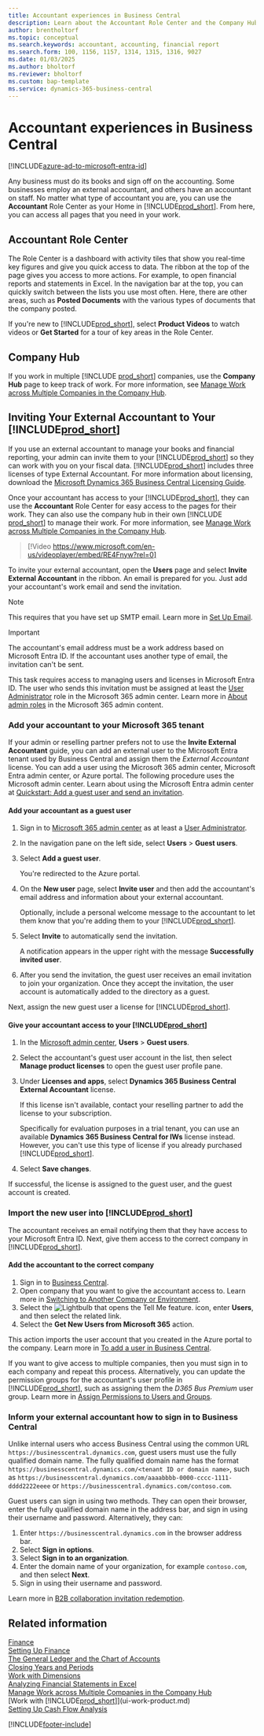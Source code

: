 ```yaml
---
title: Accountant experiences in Business Central
description: Learn about the Accountant Role Center and the Company Hub that support internal and external accountants in the client company.
author: brentholtorf
ms.topic: conceptual
ms.search.keywords: accountant, accounting, financial report
ms.search.form: 100, 1156, 1157, 1314, 1315, 1316, 9027
ms.date: 01/03/2025
ms.author: bholtorf
ms.reviewer: bholtorf
ms.custom: bap-template
ms.service: dynamics-365-business-central
---
```

# Accountant experiences in Business Central

[!INCLUDE[azure-ad-to-microsoft-entra-id](~/../shared-content/shared/azure-ad-to-microsoft-entra-id.md)]

Any business must do its books and sign off on the accounting. Some businesses employ an external accountant, and others have an accountant on staff. No matter what type of accountant you are, you can use the **Accountant** Role Center as your Home in [!INCLUDE[prod_short](includes/prod_short.md)]. From here, you can access all pages that you need in your work.  

## Accountant Role Center

The Role Center is a dashboard with activity tiles that show you real-time key figures and give you quick access to data. The ribbon at the top of the page gives you access to more actions. For example, to open financial reports and statements in Excel. In the navigation bar at the top, you can quickly switch between the lists you use most often. Here, there are other areas, such as **Posted Documents** with the various types of documents that the company posted.  

If you're new to [!INCLUDE[prod_short](includes/prod_short.md)], select **Product Videos** to watch videos or **Get Started** for a tour of key areas in the Role Center.

## Company Hub

If you work in multiple [!INCLUDE [prod_short](includes/prod_short.md)] companies, use the **Company Hub** page to keep track of work. For more information, see [Manage Work across Multiple Companies in the Company Hub](company-hub.md).  

## <a name="inviteaccountant"></a>Inviting Your External Accountant to Your [!INCLUDE[prod_short](includes/prod_short.md)]

If you use an external accountant to manage your books and financial reporting, your admin can invite them to your [!INCLUDE[prod_short](includes/prod_short.md)] so they can work with you on your fiscal data. [!INCLUDE[prod_short](includes/prod_short.md)] includes three licenses of type External Accountant. For more information about licensing, download the [Microsoft Dynamics 365 Business Central Licensing Guide](https://go.microsoft.com/fwlink/?LinkId=866544).

Once your accountant has access to your [!INCLUDE[prod_short](includes/prod_short.md)], they can use the **Accountant** Role Center for easy access to the pages for their work. They can also use the company hub in their own [!INCLUDE [prod_short](includes/prod_short.md)] to manage their work. For more information, see [Manage Work across Multiple Companies in the Company Hub](company-hub.md).  

> [!Video https://www.microsoft.com/en-us/videoplayer/embed/RE4Fnyw?rel=0]

To invite your external accountant, open the **Users** page and select **Invite External Accountant** in the ribbon. An email is prepared for you. Just add your accountant's work email and send the invitation.

> [!Note]  
> This requires that you have set up SMTP email. Learn more in [Set Up Email](admin-how-setup-email.md).  

> [!IMPORTANT]  
> The accountant's email address must be a work address based on Microsoft Entra ID. If the accountant uses another type of email, the invitation can't be sent.
>
> This task requires access to managing users and licenses in Microsoft Entra ID. The user who sends this invitation must be assigned at least the [User Administrator](/entra/identity/role-based-access-control/permissions-reference#user-administrator) role in the Microsoft 365 admin center. Learn more in [About admin roles](/microsoft-365/admin/add-users/about-admin-roles) in the Microsoft 365 admin content.  

### Add your accountant to your Microsoft 365 tenant

If your admin or reselling partner prefers not to use the **Invite External Accountant** guide, you can add an external user to the Microsoft Entra tenant used by Business Central and assign them the *External Accountant* license. You can add a user using the Microsoft 365 admin center, Microsoft Entra admin center, or Azure portal. The following procedure uses the Microsoft admin center. Learn about using the Microsoft Entra admin center at [Quickstart: Add a guest user and send an invitation](/azure/active-directory/b2b/b2b-quickstart-add-guest-users-portal).

#### Add your accountant as a guest user

1. Sign in to [Microsoft 365 admin center](https://admin.microsoft.com) as at least a [User Administrator](/entra/identity/role-based-access-control/permissions-reference#user-administrator).
1. In the navigation pane on the left side, select **Users** > **Guest users**.
1. Select **Add a guest user**.

   You're redirected to the Azure portal.
1. On the **New user** page, select **Invite user** and then add the accountant's email address and information about your external accountant.  

   Optionally, include a personal welcome message to the accountant to let them know that you're adding them to your [!INCLUDE[prod_short](includes/prod_short.md)].

1. Select **Invite** to automatically send the invitation.

   A notification appears in the upper right with the message **Successfully invited user**.
1. After you send the invitation, the guest user receives an email invitation to join your organization. Once they accept the invitation, the user account is automatically added to the directory as a guest.

Next, assign the new guest user a license for [!INCLUDE[prod_short](includes/prod_short.md)].

#### Give your accountant access to your [!INCLUDE[prod_short](includes/prod_short.md)]

1. In the [Microsoft admin center](https://admin.microsoft.com), **Users** > **Guest users**.
1. Select the accountant's guest user account in the list, then select **Manage product licenses** to open the guest user profile pane.
1. Under **Licenses and apps**, select **Dynamics 365 Business Central External Accountant** license.  

   If this license isn't available, contact your reselling partner to add the license to your subscription.

   Specifically for evaluation purposes in a trial tenant, you can use an available **Dynamics 365 Business Central for IWs** license instead. However, you can't use this type of license if you already purchased [!INCLUDE[prod_short](includes/prod_short.md)].
1. Select **Save changes**.

If successful, the license is assigned to the guest user, and the guest account is created.

### Import the new user into [!INCLUDE[prod_short](includes/prod_short.md)]

The accountant receives an email notifying them that they have access to your Microsoft Entra ID. Next, give them access to the correct company in [!INCLUDE[prod_short](includes/prod_short.md)].

#### Add the accountant to the correct company

1. Sign in to [Business Central](https://businesscentral.dynamics.com).
1. Open company that you want to give the accountant access to. Learn more in [Switching to Another Company or Environment](ui-organization-switch.md).
1. Select the ![Lightbulb that opens the Tell Me feature.](media/ui-search/search_small.png "Tell me what you want to do") icon, enter **Users**, and then select the related link.  
1. Select the **Get New Users from Microsoft 365** action.

This action imports the user account that you created in the Azure portal to the company. Learn more in [To add a user in Business Central](ui-how-users-permissions.md#adduser).  

If you want to give access to multiple companies, then you must sign in to each company and repeat this process. Alternatively, you can update the permission groups for the accountant's user profile in [!INCLUDE[prod_short](includes/prod_short.md)], such as assigning them the *D365 Bus Premium* user group. Learn more in [Assign Permissions to Users and Groups](ui-define-granular-permissions.md).  

### Inform your external accountant how to sign in to Business Central

Unlike internal users who access Business Central using the common URL `https://businesscentral.dynamics.com`, guest users must use the fully qualified domain name. The fully qualified domain name has the format `https://businesscentral.dynamics.com/<tenant ID or domain name>`, such as `https://businesscentral.dynamics.com/aaaabbbb-0000-cccc-1111-dddd2222eeee` or `https://businesscentral.dynamics.com/contoso.com`.

Guest users can sign in using two methods. They can open their browser, enter the fully qualified domain name in the address bar, and sign in using their username and password. Alternatively, they can:

1. Enter `https://businesscentral.dynamics.com` in the browser address bar.
1. Select **Sign in options**.
1. Select **Sign in to an organization**.
1. Enter the domain name of your organization, for example `contoso.com`, and then select **Next**.
1. Sign in using their username and password.

Learn more in [B2B collaboration invitation redemption](/entra/external-id/redemption-experience).

## Related information

[Finance](finance.md)  
[Setting Up Finance](finance-setup-finance.md)  
[The General Ledger and the Chart of Accounts](finance-general-ledger.md)  
[Closing Years and Periods](year-close-years-periods.md)  
[Work with Dimensions](finance-dimensions.md)  
[Analyzing Financial Statements in Excel](finance-analyze-excel.md)  
[Manage Work across Multiple Companies in the Company Hub](company-hub.md)  
[Work with [!INCLUDE[prod_short](includes/prod_short.md)]](ui-work-product.md)  
[Setting Up Cash Flow Analysis](finance-setup-cash-flow-analyses.md)  

[!INCLUDE[footer-include](includes/footer-banner.md)]
